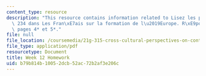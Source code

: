 ```yaml
---
content_type: resource
description: "This resource contains information related to Lisez les pages 228 \xE0\
  \ 234 dans Les Fran\xE7ais sur la formation de l\u2019Europe. R\xE9pondez aux questions\
  \ pages 4* et 5*."
file: null
file_location: /coursemedia/21g-315-cross-cultural-perspectives-on-contemporary-french-society-fall-2011/b79b814b10052dcb52ac72b2af3e206c_MIT21G_315F11_hmkwk12.pdf
file_type: application/pdf
resourcetype: Document
title: Week 12 Homework
uid: b79b814b-1005-2dcb-52ac-72b2af3e206c
---
```

